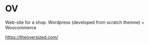 # OV

Web-site for a shop. Wordpress (developed from scratch themne) + Woocommerce

https://theoversized.com/
